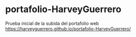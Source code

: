 # portafolio-HarveyGuerrero
Prueba inicial de la subida del portafolio web
https://harveyguerrero.github.io/portafolio-HarveyGuerrero/
